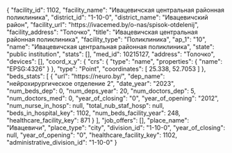 {
    "facility_id": 1102,
    "facility_name": "Ивацевичская центральная районная поликлиника",
    "district_id": "1-10-0",
    "district_name": "Ивацевичский район",
    "facility_url": "https:\/\/ivacemed.by\/o-nas\/spisok-otdelenij",
    "facility_address": "Толочко",
    "title": "Ивацевичская центральная районная поликлиника",
    "facility_type": "Поликлиника",
    "ap_1": "10",
    "name": "Ивацевичская центральная районная поликлиника",
    "state": "public institution",
    "stats": [],
    "med_id": 10215127,
    "address": "Толочко",
    "devices": [],
    "coord_x_y": {
        "crs": {
            "type": "name",
            "properties": {
                "name": "EPSG:4326"
            }
        },
        "type": "Point",
        "coordinates": [
            25.338,
            52.7053
        ]
    },
    "beds_stats": [
        {
            "url": "https:\/\/neuro.by\/",
            "dep_name": "нейрохирургическое отделение 2",
            "date_year": "2023",
            "num_beds_dep": 0,
            "num_deps_year": 20,
            "num_doctors_dep": 5,
            "num_doctors_med": 0,
            "year_of_closing": "0",
            "year_of_opening": "2012",
            "num_nurse_in_hosp": null,
            "total_nub_staf_hosp": null,
            "beds_in_hospital_key": 1102,
            "num_beds_facility_year": 248,
            "healthcare_facility_key": 871
        }
    ],
    "job_offers": [],
    "place_name": "Ивацевичи",
    "place_type": "city",
    "division_id": "1-10-0",
    "year_of_closing": null,
    "year_of_opening": "0",
    "healthcare_facility_key": 1102,
    "administrative_division_id": "1-10-0"
}